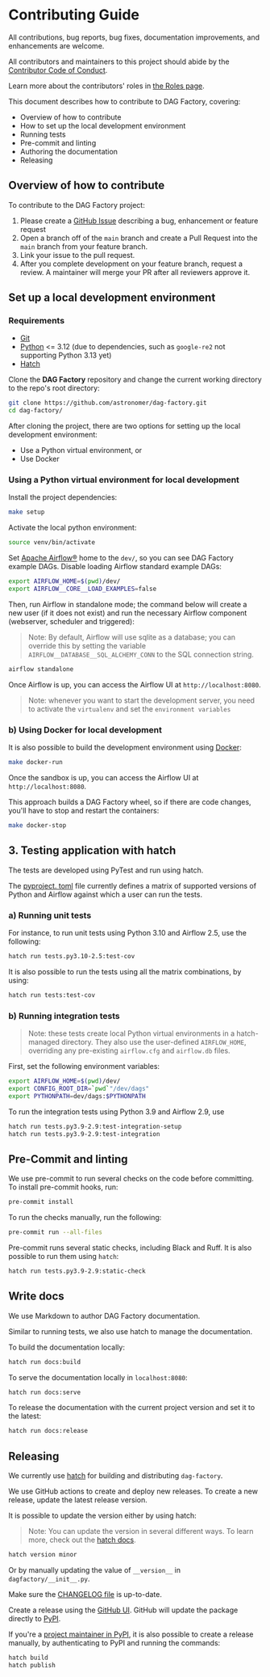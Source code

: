 # Contributing Guide

All contributions, bug reports, bug fixes, documentation improvements, and enhancements are welcome.

All contributors and maintainers to this project should abide by the [Contributor Code of Conduct](code_of_conduct.md).

Learn more about the contributors' roles in [the Roles page](roles.md).

This document describes how to contribute to DAG Factory, covering:

- Overview of how to contribute
- How to set up the local development environment
- Running tests
- Pre-commit and linting
- Authoring the documentation
- Releasing

## Overview of how to contribute

To contribute to the DAG Factory project:

1. Please create a [GitHub Issue](https://github.com/astronomer/dag-factory/issues) describing a bug, enhancement or feature request
2. Open a branch off of the `main` branch and create a Pull Request into the `main` branch from your feature branch.
3. Link your issue to the pull request.
4. After you complete development on your feature branch, request a review. A maintainer will merge your PR after all reviewers approve it.

## Set up a local development environment

### Requirements

* [Git](https://git-scm.com/)
* [Python](https://www.python.org/) <= 3.12 (due to dependencies, such as ``google-re2`` not supporting Python 3.13 yet)
* [Hatch](https://hatch.pypa.io/latest/)

Clone the **DAG Factory** repository and change the current working directory to the repo's root directory:

```bash
git clone https://github.com/astronomer/dag-factory.git
cd dag-factory/
```

After cloning the project, there are two options for setting up the local development environment:

* Use a Python virtual environment, or
* Use Docker

### Using a Python virtual environment for local development

Install the project dependencies:

```bash
make setup
```

Activate the local python environment:

```bash
source venv/bin/activate
```

Set [Apache Airflow®](https://airflow.apache.org/) home to the ``dev/``, so you can see DAG Factory example DAGs.
Disable loading Airflow standard example DAGs:

```bash
export AIRFLOW_HOME=$(pwd)/dev/
export AIRFLOW__CORE__LOAD_EXAMPLES=false
```

Then, run Airflow in standalone mode; the command below will create a new user (if it does not exist) and run the necessary Airflow component (webserver, scheduler and triggered):

> Note: By default, Airflow will use sqlite as a database; you can override this by setting the variable ``AIRFLOW__DATABASE__SQL_ALCHEMY_CONN`` to the SQL connection string.

```bash
airflow standalone
```

Once Airflow is up, you can access the Airflow UI at ``http://localhost:8080``.

> Note: whenever you want to start the development server, you need to activate the ``virtualenv`` and set the ``environment variables``

### b) Using Docker for local development

It is also possible to build the development environment using [Docker](https://www.docker.com/products/docker-desktop/):

```bash
make docker-run
```

Once the sandbox is up, you can access the Airflow UI at ``http://localhost:8080``.

This approach builds a DAG Factory wheel, so if there are code changes, you'll have to stop and restart the containers:

```bash
make docker-stop
```

## 3. Testing application with hatch

The tests are developed using PyTest and run using hatch.

The [pyproject. toml](https://github.com/astronomer/dag-factory/blob/main/pyproject.toml) file currently defines a matrix of supported versions of Python and Airflow against which a user can run the tests.

### a) Running unit tests

For instance, to run unit tests using Python 3.10 and Airflow 2.5, use the following:

```bash
hatch run tests.py3.10-2.5:test-cov
```

It is also possible to run the tests using all the matrix combinations, by using:

```bash
hatch run tests:test-cov
```

### b) Running integration tests

> Note: these tests create local Python virtual environments in a hatch-managed directory.
> They also use the user-defined `AIRFLOW_HOME`, overriding any pre-existing `airflow.cfg` and `airflow.db` files.

First, set the following environment variables:

```bash
export AIRFLOW_HOME=$(pwd)/dev/
export CONFIG_ROOT_DIR=`pwd`"/dev/dags"
export PYTHONPATH=dev/dags:$PYTHONPATH
```

To run the integration tests using Python 3.9 and Airflow 2.9, use

```bash
hatch run tests.py3.9-2.9:test-integration-setup
hatch run tests.py3.9-2.9:test-integration
```

## Pre-Commit and linting

We use pre-commit to run several checks on the code before committing. To install pre-commit hooks, run:

```bash
pre-commit install
```

To run the checks manually, run the following:

```bash
pre-commit run --all-files
```

Pre-commit runs several static checks, including Black and Ruff. It is also possible to run them using ``hatch``:

```bash
hatch run tests.py3.9-2.9:static-check
```

## Write docs

We use Markdown to author DAG Factory documentation.

Similar to running tests, we also use hatch to manage the documentation.

To build the documentation locally:

```bash
hatch run docs:build
```

To serve the documentation locally in `localhost:8080`:

```bash
hatch run docs:serve
```

To release the documentation with the current project version and set it to the latest:

```bash
hatch run docs:release
```

## Releasing

We currently use [hatch](https://github.com/pypa/hatch) for building and distributing ``dag-factory``.

We use GitHub actions to create and deploy new releases. To create a new release, update the latest release version.

It is possible to update the version either by using hatch:

> Note: You can update the version in several different ways. To learn more, check out the [hatch docs](https://hatch.pypa.io/latest/version/#updating).

```bash
hatch version minor
```

Or by manually updating the value of `__version__` in `dagfactory/__init__.py`.

Make sure the [CHANGELOG file](https://github.com/astronomer/dag-factory/blob/main/CHANGELOG.md) is up-to-date.

Create a release using the [GitHub UI](https://github.com/astronomer/dag-factory/releases/new). GitHub will update the package directly to [PyPI](https://pypi.org/project/dag-factory/).

If you're a [project maintainer in PyPI](https://pypi.org/project/dag-factory/), it is also possible to create a release manually,
by authenticating to PyPI and running the commands:

```bash
hatch build
hatch publish
```
